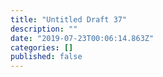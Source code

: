 ```yaml
---
title: "Untitled Draft 37"
description: ""
date: "2019-07-23T00:06:14.863Z"
categories: []
published: false
---
```



